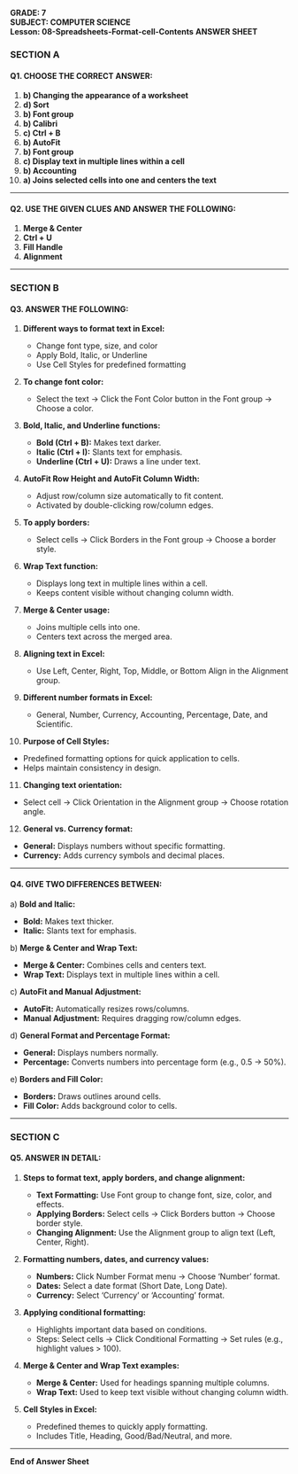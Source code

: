 **GRADE: 7**  
**SUBJECT: COMPUTER SCIENCE**  
**Lesson: 08-Spreadsheets-Format-cell-Contents** 
**ANSWER SHEET**  
  
### SECTION A  
#### Q1. CHOOSE THE CORRECT ANSWER:  
1. **b) Changing the appearance of a worksheet**  
2. **d) Sort**  
3. **b) Font group**  
4. **b) Calibri**  
5. **c) Ctrl + B**  
6. **b) AutoFit**  
7. **b) Font group**  
8. **c) Display text in multiple lines within a cell**  
9. **b) Accounting**  
10. **a) Joins selected cells into one and centers the text**  
  
---  
#### Q2. USE THE GIVEN CLUES AND ANSWER THE FOLLOWING:  
1. **Merge & Center**  
2. **Ctrl + U**  
3. **Fill Handle**  
4. **Alignment**  
  
---  
### SECTION B  
#### Q3. ANSWER THE FOLLOWING:  
1. **Different ways to format text in Excel:**  
   - Change font type, size, and color  
   - Apply Bold, Italic, or Underline  
   - Use Cell Styles for predefined formatting  
  
2. **To change font color:**  
   - Select the text → Click the Font Color button in the Font group → Choose a color.  
  
3. **Bold, Italic, and Underline functions:**  
   - **Bold (Ctrl + B):** Makes text darker.  
   - **Italic (Ctrl + I):** Slants text for emphasis.  
   - **Underline (Ctrl + U):** Draws a line under text.  
  
4. **AutoFit Row Height and AutoFit Column Width:**  
   - Adjust row/column size automatically to fit content.  
   - Activated by double-clicking row/column edges.  
  
5. **To apply borders:**  
   - Select cells → Click Borders in the Font group → Choose a border style.  
  
6. **Wrap Text function:**  
   - Displays long text in multiple lines within a cell.  
   - Keeps content visible without changing column width.  
  
7. **Merge & Center usage:**  
   - Joins multiple cells into one.  
   - Centers text across the merged area.  
  
8. **Aligning text in Excel:**  
   - Use Left, Center, Right, Top, Middle, or Bottom Align in the Alignment group.  
  
9. **Different number formats in Excel:**  
   - General, Number, Currency, Accounting, Percentage, Date, and Scientific.  
  
10. **Purpose of Cell Styles:**  
   - Predefined formatting options for quick application to cells.  
   - Helps maintain consistency in design.  
  
11. **Changing text orientation:**  
   - Select cell → Click Orientation in the Alignment group → Choose rotation angle.  
  
12. **General vs. Currency format:**  
   - **General:** Displays numbers without specific formatting.  
   - **Currency:** Adds currency symbols and decimal places.  
  
---  
#### Q4. GIVE TWO DIFFERENCES BETWEEN:  
a) **Bold and Italic:**  
   - **Bold:** Makes text thicker.  
   - **Italic:** Slants text for emphasis.  
  
b) **Merge & Center and Wrap Text:**  
   - **Merge & Center:** Combines cells and centers text.  
   - **Wrap Text:** Displays text in multiple lines within a cell.  
  
c) **AutoFit and Manual Adjustment:**  
   - **AutoFit:** Automatically resizes rows/columns.  
   - **Manual Adjustment:** Requires dragging row/column edges.  
  
d) **General Format and Percentage Format:**  
   - **General:** Displays numbers normally.  
   - **Percentage:** Converts numbers into percentage form (e.g., 0.5 → 50%).  
  
e) **Borders and Fill Color:**  
   - **Borders:** Draws outlines around cells.  
   - **Fill Color:** Adds background color to cells.  
  
---  
### SECTION C  
#### Q5. ANSWER IN DETAIL:  
1. **Steps to format text, apply borders, and change alignment:**  
   - **Text Formatting:** Use Font group to change font, size, color, and effects.  
   - **Applying Borders:** Select cells → Click Borders button → Choose border style.  
   - **Changing Alignment:** Use the Alignment group to align text (Left, Center, Right).  
  
2. **Formatting numbers, dates, and currency values:**  
   - **Numbers:** Click Number Format menu → Choose ‘Number’ format.  
   - **Dates:** Select a date format (Short Date, Long Date).  
   - **Currency:** Select ‘Currency’ or ‘Accounting’ format.  
  
3. **Applying conditional formatting:**  
   - Highlights important data based on conditions.  
   - Steps: Select cells → Click Conditional Formatting → Set rules (e.g., highlight values > 100).  
  
4. **Merge & Center and Wrap Text examples:**  
   - **Merge & Center:** Used for headings spanning multiple columns.  
   - **Wrap Text:** Used to keep text visible without changing column width.  
  
5. **Cell Styles in Excel:**  
   - Predefined themes to quickly apply formatting.  
   - Includes Title, Heading, Good/Bad/Neutral, and more.  
  
---  
**End of Answer Sheet**

